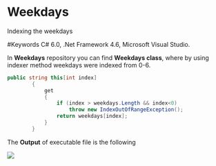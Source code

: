 # Weekdays
Indexing the weekdays 

#Keywords
C# 6.0, .Net Framework 4.6, Microsoft Visual Studio.


In **Weekdays** repository you can find **Weekdays class**, where by using indexer method weekdays were indexed from 0-6.
```C#
public string this[int index]
        {
            get
            {
                if (index > weekdays.Length && index<0)
                    throw new IndexOutOfRangeException();
                return weekdays[index];
            }
        }
 ```
 
 The **Output** of executable file is the following
 
 <img src="https://cloud.githubusercontent.com/assets/24455176/21984295/b7138528-dc0e-11e6-8d76-3985ad86f8b8.png" align="left"  />
 
